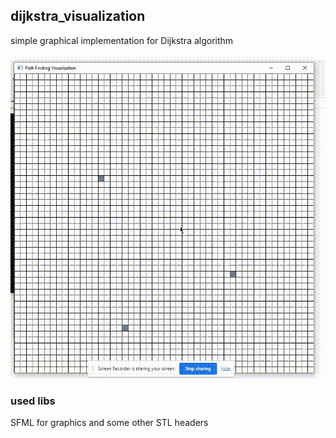 ## dijkstra_visualization
simple graphical implementation for Dijkstra algorithm

![example](https://github.com/Zuma4/dijkstra_visualization/blob/main/example.gif)

### used libs

SFML for graphics
and some other STL headers

